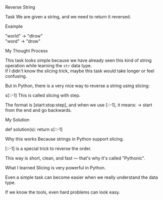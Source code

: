 Reverse String

Task 
We are given a string, and we need to return it reversed.

Example 

"world" → "dlrow"  
"word" → "drow"

My Thought Process

This task looks simple because we have already seen this kind of string operation while learning the `str` data type.  
If I didn't know the slicing trick, maybe this task would take longer or feel confusing.  

But in Python, there is a very nice way to reverse a string using slicing:


s[::-1]
This is called slicing with step.

The format is [start:stop:step], and when we use [::-1], it means:
→ start from the end and go backwards.

My Solution

def solution(s):
    return s[::-1]

Why this works
Because strings in Python support slicing.

[::-1] is a special trick to reverse the order.

This way is short, clean, and fast — that's why it's called "Pythonic".

What I learned
Slicing is very powerful in Python.

Even a simple task can become easier when we really understand the data type.

If we know the tools, even hard problems can look easy.
